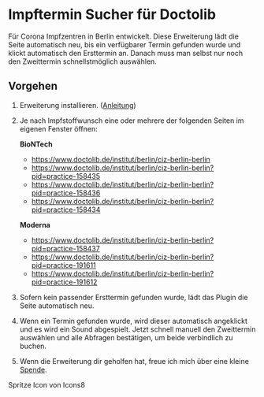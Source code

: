 # Impftermin Sucher für Doctolib

Für Corona Impfzentren in Berlin entwickelt. Diese Erweiterung lädt die Seite automatisch neu, bis ein verfügbarer Termin gefunden wurde und klickt automatisch den Ersttermin an. Danach muss man selbst nur noch den Zweittermin schnellstmöglich auswählen. 

## Vorgehen
1) Erweiterung installieren. ([Anleitung](https://de.malavida.com/faq/google-chrome/so-installieren-sie-erweiterungen-plugins-in-google-chrome-fur-pc.html))
2) Je nach Impfstoffwunsch eine oder mehrere der folgenden Seiten im eigenen Fenster öffnen:

	**BioNTech**
	- https://www.doctolib.de/institut/berlin/ciz-berlin-berlin
	- https://www.doctolib.de/institut/berlin/ciz-berlin-berlin?pid=practice-158435
	- https://www.doctolib.de/institut/berlin/ciz-berlin-berlin?pid=practice-158436
	- https://www.doctolib.de/institut/berlin/ciz-berlin-berlin?pid=practice-158434

	**Moderna**
	- https://www.doctolib.de/institut/berlin/ciz-berlin-berlin?pid=practice-158437
	- https://www.doctolib.de/institut/berlin/ciz-berlin-berlin?pid=practice-191611
	- https://www.doctolib.de/institut/berlin/ciz-berlin-berlin?pid=practice-191612
3) Sofern kein passender Ersttermin gefunden wurde, lädt das Plugin die Seite automatisch neu.
4) Wenn ein Termin gefunden wurde, wird dieser automatisch angeklickt und es wird ein Sound abgespielt. Jetzt schnell manuell den Zweittermin auswählen und alle Abfragen bestätigen, um beide verbindlich zu buchen.
5) Wenn die Erweiterung dir geholfen hat, freue ich mich über eine kleine [Spende](https://www.paypal.com/donate?hosted_button_id=8TKLDUFCE6WKY).

Spritze Icon von Icons8
